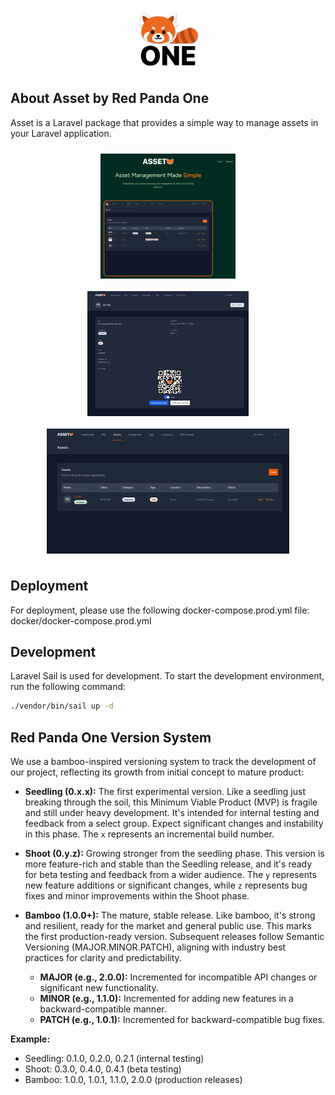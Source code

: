 <p align="center"><a href="#"><img src="readme_assets/RedPandaOneGithub.png" width="100" alt="Red Panda One Logo"></a></p>

## About Asset by Red Panda One
Asset is a Laravel package that provides a simple way to manage assets in your Laravel application. 

<div style="display: flex; justify-content: space-around; flex-wrap: wrap;">
    <img src="readme_assets/Home.png" alt="Asset Home" style="height: 200px; margin: 10px;"/>
    <img src="readme_assets/AssetInfo.jpg" alt="Asset AssetInfo" style="height: 200px; margin: 10px;"/>
    <img src="readme_assets/Asset.png" alt="Asset Asset" style="height: 200px; margin: 10px;"/>
</div>


## Deployment
For deployment, please use the following docker-compose.prod.yml file:
docker/docker-compose.prod.yml

## Development
Laravel Sail is used for development. To start the development environment, run the following command:
```bash
./vendor/bin/sail up -d
```
## Red Panda One Version System

We use a bamboo-inspired versioning system to track the development of our project, reflecting its growth from initial concept to mature product:

* **Seedling (0.x.x):** The first experimental version. Like a seedling just breaking through the soil, this Minimum Viable Product (MVP) is fragile and still under heavy development.  It's intended for internal testing and feedback from a select group.  Expect significant changes and instability in this phase.  The `x` represents an incremental build number.

* **Shoot (0.y.z):** Growing stronger from the seedling phase.  This version is more feature-rich and stable than the Seedling release, and it's ready for beta testing and feedback from a wider audience. The `y` represents new feature additions or significant changes, while `z` represents bug fixes and minor improvements within the Shoot phase.

* **Bamboo (1.0.0+):** The mature, stable release. Like bamboo, it's strong and resilient, ready for the market and general public use. This marks the first production-ready version. Subsequent releases follow Semantic Versioning (MAJOR.MINOR.PATCH), aligning with industry best practices for clarity and predictability.

    * **MAJOR (e.g., 2.0.0):**  Incremented for incompatible API changes or significant new functionality.
    * **MINOR (e.g., 1.1.0):** Incremented for adding new features in a backward-compatible manner.
    * **PATCH (e.g., 1.0.1):** Incremented for backward-compatible bug fixes.

**Example:**

* Seedling: 0.1.0, 0.2.0, 0.2.1 (internal testing)
* Shoot: 0.3.0, 0.4.0, 0.4.1 (beta testing)
* Bamboo: 1.0.0, 1.0.1, 1.1.0, 2.0.0 (production releases)
